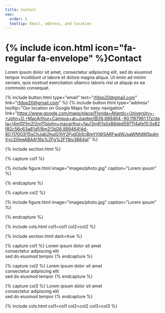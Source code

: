 ```yaml
---
title: Contact
nav:
  order: 5
  tooltip: Email, address, and location
---
```


# {% include icon.html icon="fa-regular fa-envelope" %}Contact

Lorem ipsum dolor sit amet, consectetur adipiscing elit, sed do eiusmod tempor
incididunt ut labore et dolore magna aliqua. Ut enim ad minim veniam, quis
nostrud exercitation ullamco laboris nisi ut aliquip ex ea commodo consequat.

{%
  include button.html
  type="email"
  text="rfdop20@gmail.com"
  link="rfdop20@gmail.com"
%}
{%
  include button.html
  type="address"
  tooltip="Our location on Google Maps for easy navigation"
  link="https://www.google.com/maps/place/Florida+Atlantic+University+-+John+D.+MacArthur+Campus+at+Jupiter/@26.889464,-80.1197961,17z/data=!4m10!1m2!2m1!1sjohn+macarthur+fau!3m6!1s0x88ded597114afe15:0x82f82c56c63a81d5!8m2!3d26.889464!4d-80.117003!15sChJqb2huIG1hY2FydGh1ciBmYXWSARFwdWJsaWNfdW5pdmVyc2l0eeABAA!16s%2Fg%2F11bv3864ql"
%}

{% include section.html %}

{% capture col1 %}

{%
  include figure.html
  image="images/photo.jpg"
  caption="Lorem ipsum"
%}

{% endcapture %}

{% capture col2 %}

{%
  include figure.html
  image="images/photo.jpg"
  caption="Lorem ipsum"
%}

{% endcapture %}

{% include cols.html col1=col1 col2=col2 %}

{% include section.html dark=true %}

{% capture col1 %}
Lorem ipsum dolor sit amet  
consectetur adipiscing elit  
sed do eiusmod tempor
{% endcapture %}

{% capture col2 %}
Lorem ipsum dolor sit amet  
consectetur adipiscing elit  
sed do eiusmod tempor
{% endcapture %}

{% capture col3 %}
Lorem ipsum dolor sit amet  
consectetur adipiscing elit  
sed do eiusmod tempor
{% endcapture %}

{% include cols.html col1=col1 col2=col2 col3=col3 %}
